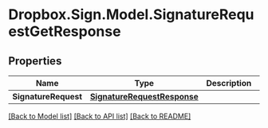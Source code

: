 # Dropbox.Sign.Model.SignatureRequestGetResponse

## Properties

Name | Type | Description | Notes
------------ | ------------- | ------------- | -------------
**SignatureRequest** | [**SignatureRequestResponse**](SignatureRequestResponse.md) |    | **Warnings** | [**List&lt;WarningResponse&gt;**](WarningResponse.md) |  _t__WarningResponse::LIST_DESCRIPTION  | [optional] 

[[Back to Model list]](../README.md#documentation-for-models) [[Back to API list]](../README.md#documentation-for-api-endpoints) [[Back to README]](../README.md)

